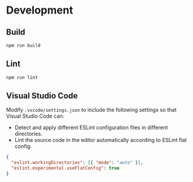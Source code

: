 # Development

## Build

```sh
npm run build
```

## Lint

```sh
npm run lint
```

## Visual Studio Code

Modify `.vscode/settings.json` to include the following settings so that Visual Studio Code can:

- Detect and apply different ESLint configuration files in different directories.
- Lint the source code in the editor automatically according to ESLint flat config.
```json
{
  "eslint.workingDirectories": [{ "mode": "auto" }],
  "eslint.experimental.useFlatConfig": true
}
```
